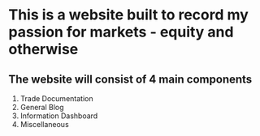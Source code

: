 # This is a website built to record my passion for markets - equity and otherwise

## The website will consist of 4 main components 
1. Trade Documentation
2. General Blog 
3. Information Dashboard 
4. Miscellaneous 

